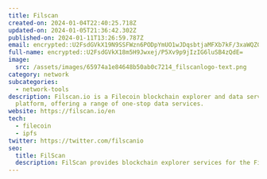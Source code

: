 ```yaml
---
title: Filscan
created-on: 2024-01-04T22:40:25.718Z
updated-on: 2024-01-05T21:36:42.302Z
published-on: 2024-01-11T13:26:59.787Z
email: encrypted::U2FsdGVkX19N9SSFWzn6PODpYmUO1wJDqsbtjaMFXb7kF/3xaWQZGNImKQSWqRki
full-name: encrypted::U2FsdGVkX18m5H9Jwxej/P5Xv9p9jIzIG6luSB4zQdE=
image:
  src: /assets/images/65974a1e84648b50ab0c7214_filscanlogo-text.png
category: network
subcategories:
  - network-tools
description: Filscan.io is a Filecoin blockchain explorer and data service
  platform, offering a range of one-stop data services.
website: https://filscan.io/en
tech:
  - filecoin
  - ipfs
twitter: https://twitter.com/filscanio
seo:
  title: FilScan
  description: FilScan provides blockchain explorer services for the Filecoin network.
---
```

